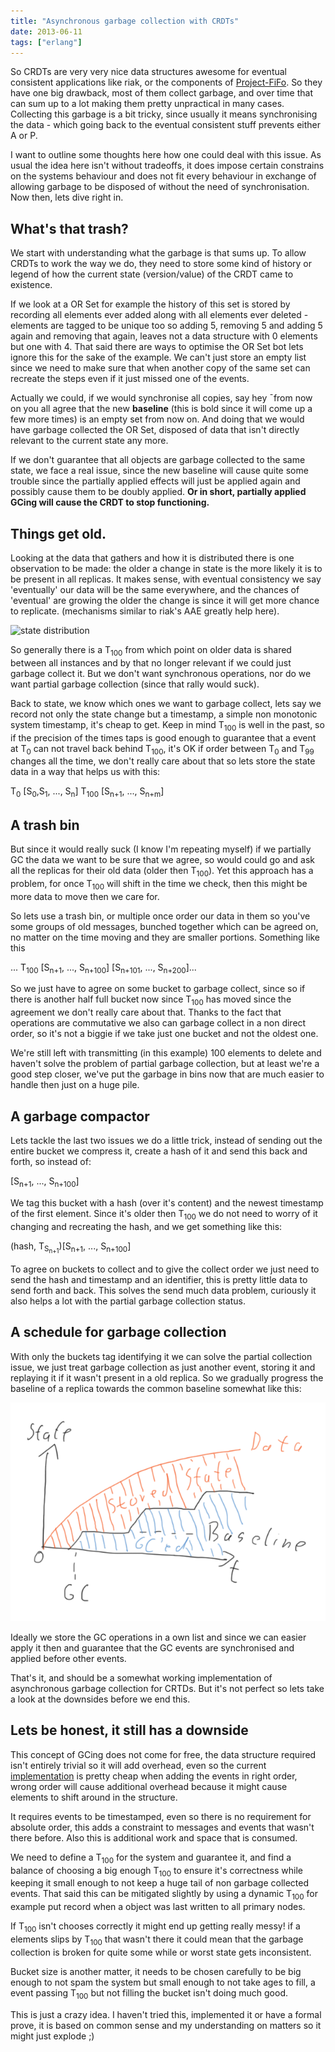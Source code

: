 ```yaml
---
title: "Asynchronous garbage collection with CRDTs"
date: 2013-06-11
tags: ["erlang"]
---
```

So CRDTs are very very nice data structures awesome for eventual consistent applications like riak, or the components of [Project-FiFo](http://project-fifo.net). So they have one big drawback, most of them collect garbage, and over time that can sum up to a lot making them pretty unpractical in many cases. Collecting this garbage is a bit tricky, since usually it means synchronising the data - which going back to the eventual consistent stuff prevents either A or P.

I want to outline some thoughts here how one could deal with this issue. As usual the idea here isn't without tradeoffs, it does impose certain constrains on the systems behaviour and does not fit every behaviour in exchange of allowing garbage to be disposed of without the need of synchronisation. Now then, lets dive right in.

## What's that trash?
We start with understanding what the garbage is that sums up. To allow CRDTs to work the way we do, they need to store some kind of history or legend of how the current state (version/value) of the CRDT came to existence.

If we look at a OR Set for example the history of this set is stored by recording all elements ever added along with all elements ever deleted - elements are tagged to be unique too so adding 5, removing 5 and adding 5 again and removing that again, leaves not a data structure with 0 elements but one with 4. That said there are ways to optimise the OR Set bot lets ignore this for the sake of the example. We can't just store an empty list since we need to make sure that when another copy of the same set can recreate the steps even if it just missed one of the events.

Actually we could, if we would synchronise all copies, say hey ¯from now on you all agree that the new **baseline** (this is bold since it will come up a few more times) is an empty set from now on. And  doing that we would have garbage collected the OR Set, disposed of data that isn't directly relevant to the current state any more.

If we don't guarantee that all objects are garbage collected to the same state, we face a real issue, since the new baseline will cause quite some trouble since the partially applied effects will just be applied again and possibly cause them to be doubly applied. **Or in short, partially applied GCing will cause the CRDT to stop functioning.**

## Things get old.
Looking at the data that gathers and how it is distributed there is one observation to be made: the older a change in state is the more likely it is to be present in all replicas. It makes sense, with eventual consistency we say 'eventually' our data will be the same everywhere, and the chances of 'eventual' are growing the older the change is since it will get more chance to replicate. (mechanisms similar to riak's AAE greatly help here).

![state distribution](/images/posts/2013-06-11-asynchronous-garbage-collection-with-crdts1.png)

So generally there is a T<sub>100</sub> from which point on older data is shared between all instances and by that no longer relevant if we could just garbage collect it. But we don't want synchronous operations, nor do we want partial garbage collection (since that rally would suck).

Back to state, we know which ones we want to garbage collect, lets say we record not only the state change but a timestamp, a simple non monotonic system timestamp, it's cheap to get. Keep in  mind T<sub>100</sub> is well in the past, so if the precision of the times taps is good enough to guarantee that a event at T<sub>0</sub> can not travel back behind T<sub>100</sub>, it's OK if order between T<sub>0</sub> and T<sub>99</sub> changes all the time, we don't really care about that so lets store the state data in a way that helps us with this:

T<sub>0</sub> [S<sub>0</sub>,S<sub>1</sub>, ..., S<sub>n</sub>] T<sub>100</sub> [S<sub>n+1</sub>, ..., S<sub>n+m</sub>]

## A trash bin
But since it would really suck (I know I'm repeating myself) if we partially GC the data we want to be sure that we agree, so would could go and ask all the replicas for their old data (older then T<sub>100</sub>). Yet this approach has a problem, for once T<sub>100</sub> will shift in the time we check, then this might be more data to move then we care for. 

So lets use a trash bin, or multiple once order our data in them so you've some groups of old messages, bunched together which can be agreed on, no matter on the time moving and they are smaller portions. Something like this

... T<sub>100</sub> [S<sub>n+1</sub>, ..., S<sub>n+100</sub>] [S<sub>n+101</sub>, ..., S<sub>n+200</sub>]...

So we just have to agree on some bucket to garbage collect, since so if there is another half full bucket now since T<sub>100</sub> has moved since the agreement we don't really care about that. Thanks to the fact that operations are commutative we also can garbage collect in a non direct order, so it's not a biggie if we take just one bucket and not the oldest one.

We're still left with transmitting (in this example) 100 elements to delete and haven't solve the problem of partial garbage collection, but at least we're a good step closer, we've put the garbage in bins now that are much easier to handle then just on a huge pile.

## A garbage compactor
Lets tackle the last two issues we do a little trick, instead of sending out the entire bucket we compress it, create a hash of it and send this back and forth, so instead of:

[S<sub>n+1</sub>, ..., S<sub>n+100</sub>]

We tag this bucket with a hash (over it's content) and the newest timestamp of the first element. Since it's older then T<sub>100</sub> we do not need to worry of it changing and recreating the hash, and we get something like this:

(hash, T<sub>S<sub>n+1</sub></sub>)[S<sub>n+1</sub>, ..., S<sub>n+100</sub>]

To agree on buckets to collect and to give the collect order we just need to send the hash and timestamp and an identifier, this is pretty little data to send forth and back. This solves the send much data problem, curiously it also helps a lot with the partial garbage collection status.

## A schedule for garbage collection

With only the buckets tag identifying it we can solve the partial collection issue, we just treat garbage collection as just another event, storing it and replaying it if it wasn't present in a old replica. So we gradually progress the baseline of a replica towards the common baseline somewhat like this:

![gc graph](/images/posts/2013-06-11-asyncronous-garbage-collection-with-crdts2.png)

Ideally we store the GC operations in a own list and since we can easier apply it then and guarantee that the GC events are synchronised and applied before other events.

That's it, and should be a somewhat working implementation of asynchronous garbage collection for CRTDs. But it's not perfect so lets take a look at the downsides before we end this.

## Lets be honest, it still has a downside
This concept of GCing does not come for free, the data structure required isn't entirely trivial so it will add overhead, even so the current [implementation](https://github.com/Licenser/ecrdt/blob/master/src/rot.erl) is pretty cheap when adding the events in right order, wrong order will cause additional overhead because it might cause elements to shift around in the structure.

It requires events to be timestamped, even so there is no requirement for absolute order, this adds a constraint to messages and events that wasn't there before. Also this is additional work and space that is consumed.

We need to define a T<sub>100</sub> for the system and guarantee it, and find a balance of choosing a big enough T<sub>100</sub> to ensure it's correctness while keeping it small enough to not keep a huge tail of non garbage collected events. That said this can be mitigated slightly by using a dynamic T<sub>100</sub> for example put record when a object was last written to all primary nodes.

If T<sub>100</sub> isn't chooses correctly it might end up getting really messy! if a elements slips by T<sub>100</sub> that wasn't there it could mean that the garbage collection is broken for quite some while or worst state gets inconsistent.

Bucket size is another matter, it needs to be chosen carefully to be big enough to not spam the system but small enough to not take ages to fill, a event passing T<sub>100</sub> but not filling the bucket isn't doing much good.

This is just a crazy idea. I haven't tried this, implemented it or have a formal prove, it is based on common sense and my understanding on matters so it might just explode ;)